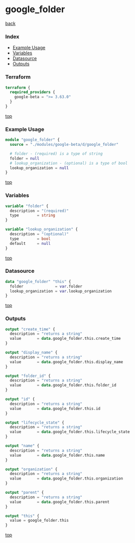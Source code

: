 # google_folder

[back](../google-beta.md)

### Index

- [Example Usage](#example-usage)
- [Variables](#variables)
- [Datasource](#datasource)
- [Outputs](#outputs)

### Terraform

```terraform
terraform {
  required_providers {
    google-beta = ">= 3.63.0"
  }
}
```

[top](#index)

### Example Usage

```terraform
module "google_folder" {
  source = "./modules/google-beta/d/google_folder"

  # folder - (required) is a type of string
  folder = null
  # lookup_organization - (optional) is a type of bool
  lookup_organization = null
}
```

[top](#index)

### Variables

```terraform
variable "folder" {
  description = "(required)"
  type        = string
}

variable "lookup_organization" {
  description = "(optional)"
  type        = bool
  default     = null
}
```

[top](#index)

### Datasource

```terraform
data "google_folder" "this" {
  folder              = var.folder
  lookup_organization = var.lookup_organization
}
```

[top](#index)

### Outputs

```terraform
output "create_time" {
  description = "returns a string"
  value       = data.google_folder.this.create_time
}

output "display_name" {
  description = "returns a string"
  value       = data.google_folder.this.display_name
}

output "folder_id" {
  description = "returns a string"
  value       = data.google_folder.this.folder_id
}

output "id" {
  description = "returns a string"
  value       = data.google_folder.this.id
}

output "lifecycle_state" {
  description = "returns a string"
  value       = data.google_folder.this.lifecycle_state
}

output "name" {
  description = "returns a string"
  value       = data.google_folder.this.name
}

output "organization" {
  description = "returns a string"
  value       = data.google_folder.this.organization
}

output "parent" {
  description = "returns a string"
  value       = data.google_folder.this.parent
}

output "this" {
  value = google_folder.this
}
```

[top](#index)